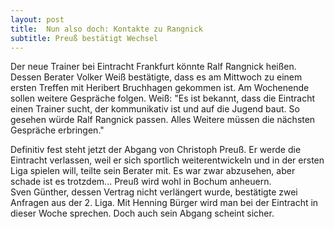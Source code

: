 ```yaml
---
layout: post
title:  Nun also doch: Kontakte zu Rangnick
subtitle: Preuß bestätigt Wechsel
---
```


Der neue Trainer bei Eintracht Frankfurt könnte Ralf Rangnick heißen. Dessen Berater Volker Weiß bestätigte, dass es am Mittwoch zu einem ersten Treffen mit Heribert Bruchhagen gekommen ist. Am Wochenende sollen weitere Gespräche folgen. Weiß: "Es ist bekannt, dass die Eintracht einen Trainer sucht, der kommunikativ ist und auf die Jugend baut. So gesehen würde Ralf Rangnick passen. Alles Weitere müssen die nächsten Gespräche erbringen."

Definitiv fest steht jetzt der Abgang von Christoph Preuß. Er werde die Eintracht verlassen, weil er sich sportlich weiterentwickeln und in der ersten Liga spielen will, teilte sein Berater mit. Es war zwar abzusehen, aber schade ist es trotzdem... Preuß wird wohl in Bochum anheuern.  
Sven Günther, dessen Vertrag nicht verlängert wurde, bestätigte zwei Anfragen aus der 2. Liga. Mit Henning Bürger wird man bei der Eintracht in dieser Woche sprechen. Doch auch sein Abgang scheint sicher.
